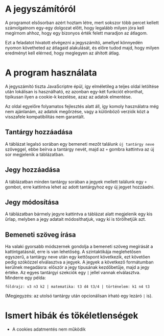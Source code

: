 # A jegyszámítóról

A programot elsősorban azért hoztam létre, mert sokszor több percet kellett számolgatnom egy-egy dolgozat előtt, hogy legalább milyen jóra kell megírnom ahhoz, hogy egy bizonyos érték felett maradjon az átlagom.

Ezt a feladatot hivatott elvégezni a jegyszámító, amellyel könnyedén nyomon követheted az átlagaid alakulását, és előre tudod majd, hogy milyen eredményt kell elérned, hogy meglegyen az áhított átlag.

# A program használata

A jegyszámító tiszta JavaScriptre épül, így elméletileg a teljes oldal letöltése után lokálisan is használható, ez azonban egy-két funkciót elronthat, tipikusan ilyen a cookie-k kezelése, azaz az adatok elmentése.

Az oldal egyelőre folyamatos fejlesztés alatt áll, így komoly használatra még nem ajánlanám, az adatok megőrzése, vagy a különböző verziók közt a visszafele kompatibilitás nem garantált.

Tantárgy hozzáadása
-------------------
A táblázat legalsó sorában egy bemeneti mezőt találunk `új tantárgy neve` szöveggel, ebbe beírva a tantárgy nevét, majd az `+` gombra kattintva az új sor megjelenik a táblázatban.

Jegy hozzáadása
---------------
A táblázatban minden tantárgy sorában a jegyek mellett találunk egy `+` gombot, erre kattintva lehet az adott tantárgyhoz egy új jegyet hozzáadni.

Jegy módosítása
---------------
A táblázatban bármely jegyre kattintva a táblázat alatt megjelenik egy kis űrlap, melyben a jegy adatait módosíthatjuk, vagy ki is törölhetjük azt.

Bemeneti szöveg írása
---------------------
Ha valaki gyorsabb módszernek gondolja a bemeneti szöveg megírását a kattintgatásnál, erre is van lehetőség. A szintaktikája meglehetősen egyszerű, a tantárgy neve után egy kettőspont következik, ezt követően pedig szóközzel elválasztva a jegyek. A jegyek a következő formátumban kerülnek megadásra: először a jegy típusának kezdőbetűje, majd a jegy értéke. Az egyes tantárgyi szekciók egy `|` jellel vannak elválasztva. Minderre egy példa:

    földrajz: v3 n3 k2 | matematika: t3 d4 t3/4 | történelem: k1 n4 t3

(Megjegyzés: az utolsó tantárgy után opcionálisan írható egy lezáró `|` is).


# Ismert hibák és tökéletlenségek

* A cookies adatmentés nem működik
